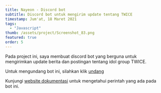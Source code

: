 ```yaml
---
title: Nayeon - Discord bot
subtitle: Discord bot untuk mengirim update tentang TWICE
timestamp: Jum'at, 18 Maret 2021
tags:
  - "Javascript"
thumb: /assets/project/Screenshot_83.png
featured: true
order: 5
---
```


Pada project ini, saya membuat discord bot yang berguna untuk mengirimkan update berita dan postingan tentang idol group TWICE.

Untuk mengundang bot ini, silahkan klik [undang](https://discord.com/api/oauth2/authorize?client_id=939369011773321336&permissions=139855326334&scope=bot%20applications.commands)

Kunjungi [website dokumentasi](https://docs.nayeon.host/) untuk mengetahui perintah yang ada pada bot ini.
